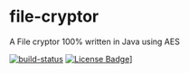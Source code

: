 # file-cryptor
A File cryptor 100% written in Java using AES

[build-status]: https://github.com/bytecodealliance/wasmtime/workflows/CI/badge.svg
[github-actions]: https://github.com/f-eliks/file-cryptor/actions?query=workflow%3A%22Java+CI%22
[License Badge]: https://img.shields.io/github/license/f-eliks/file-cryptor.svg
[License]: https://github.com/f-eliks/file-cryptor/blob/master/LICENSE
[![build-status]][github-actions] [![License Badge]][License]]
